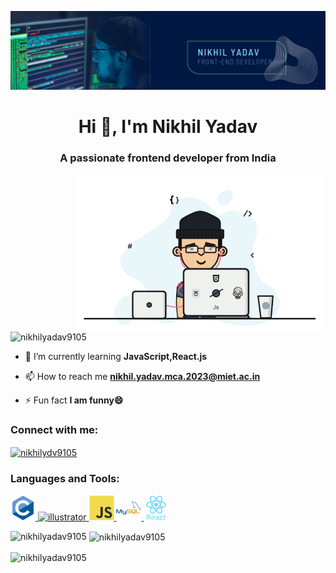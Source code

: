 ![logo](https://github.com/nikhilyadav9105/nikhilyadav9105/blob/main/banner.jpeg)
<h1 align="center">Hi 👋, I'm Nikhil Yadav</h1>
<h3 align="center">A passionate frontend developer from India</h3>
<img align="right" alt="coding" width="400" src="https://raw.githubusercontent.com/kvssankar/kvssankar/main/programmer.gif">

<p align="left"> <img src="https://komarev.com/ghpvc/?username=nikhilyadav9105&label=Profile%20views&color=0e75b6&style=flat" alt="nikhilyadav9105" /> </p>

- 🌱 I’m currently learning **JavaScript,React.js**

- 📫 How to reach me **nikhil.yadav.mca.2023@miet.ac.in**

- ⚡ Fun fact **I am funny😄**

<h3 align="left">Connect with me:</h3>
<p align="left">
<a href="https://linkedin.com/in/nikhilydv9105" target="blank"><img align="center" src="https://raw.githubusercontent.com/rahuldkjain/github-profile-readme-generator/master/src/images/icons/Social/linked-in-alt.svg" alt="nikhilydv9105" height="30" width="40" /></a>
</p>

<h3 align="left">Languages and Tools:</h3>
<p align="left"> <a href="https://www.cprogramming.com/" target="_blank" rel="noreferrer"> <img src="https://raw.githubusercontent.com/devicons/devicon/master/icons/c/c-original.svg" alt="c" width="40" height="40"/> </a> <a href="https://www.adobe.com/in/products/illustrator.html" target="_blank" rel="noreferrer"> <img src="https://www.vectorlogo.zone/logos/adobe_illustrator/adobe_illustrator-icon.svg" alt="illustrator" width="40" height="40"/> </a> <a href="https://developer.mozilla.org/en-US/docs/Web/JavaScript" target="_blank" rel="noreferrer"> <img src="https://raw.githubusercontent.com/devicons/devicon/master/icons/javascript/javascript-original.svg" alt="javascript" width="40" height="40"/> </a> <a href="https://www.mysql.com/" target="_blank" rel="noreferrer"> <img src="https://raw.githubusercontent.com/devicons/devicon/master/icons/mysql/mysql-original-wordmark.svg" alt="mysql" width="40" height="40"/> </a> <a href="https://reactjs.org/" target="_blank" rel="noreferrer"> <img src="https://raw.githubusercontent.com/devicons/devicon/master/icons/react/react-original-wordmark.svg" alt="react" width="40" height="40"/> </a> </p>

<p><img align="left" src="https://github-readme-stats.vercel.app/api/top-langs?username=nikhilyadav9105&show_icons=true&locale=en&layout=compact" alt="nikhilyadav9105" /></p>

<p>&nbsp;<img align="center" src="https://github-readme-stats.vercel.app/api?username=nikhilyadav9105&show_icons=true&locale=en" alt="nikhilyadav9105" /></p>

<p><img align="center" src="https://github-readme-streak-stats.herokuapp.com/?user=nikhilyadav9105&" alt="nikhilyadav9105" /></p>

